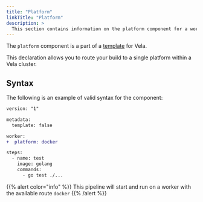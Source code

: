 ```yaml
---
title: "Platform"
linkTitle: "Platform"
description: >
  This section contains information on the platform component for a worker.
---
```


The `platform` component is a part of a [template](/docs/concepts/pipeline/worker/platform/) for Vela.

This declaration allows you to route your build to a single platform within a Vela cluster.

## Syntax

The following is an example of valid syntax for the component:

```diff
version: "1"

metadata:
  template: false

worker:
+  platform: docker

steps:
  - name: test
    image: golang
    commands:
      - go test ./...
```

{{% alert color="info" %}}
This pipeline will start and run on a worker with the available route `docker`
{{% /alert %}}